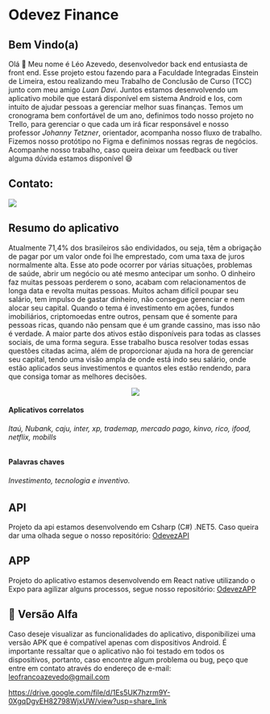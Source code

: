 # Odevez Finance 

## Bem Vindo(a)

Olá 👋 Meu nome é Léo Azevedo, desenvolvedor back end entusiasta de front end. Esse projeto estou fazendo para a Faculdade Integradas Einstein de Limeira, estou realizando meu Trabalho de Conclusão de Curso (TCC) junto com meu amigo *Luan Davi*. Juntos estamos desenvolvendo um aplicativo mobile que estará disponível em sistema Android e Ios, com intuito de ajudar pessoas a gerenciar melhor suas finanças. Temos um cronograma bem confortável de um ano, definimos todo nosso projeto no Trello, para gerenciar o que cada um irá ficar responsável e nosso professor *Johanny Tetzner*, orientador, acompanha nosso fluxo de trabalho. Fizemos nosso protótipo no Figma e definimos nossas regras de negócios. Acompanhe nosso trabalho, caso queira deixar um feedback ou tiver alguma dúvida estamos disponível 😄

## Contato:

<a href="https://www.linkedin.com/in/leo-azevedo-a84326198" target="_blank"><img src="https://img.shields.io/badge/-LinkedIn-%230077B5?style=for-the-badge&logo=linkedin&logoColor=white" target="_blank"></a>   

## Resumo do aplicativo
Atualmente 71,4% dos brasileiros são endividados, ou seja, têm a obrigação de pagar por um valor onde foi lhe emprestado, com uma taxa de juros normalmente alta. Esse ato pode ocorrer por várias situações, problemas de saúde, abrir um negócio ou até mesmo antecipar um sonho. O dinheiro faz muitas pessoas perderem o sono, acabam com relacionamentos de longa data e revolta muitas pessoas. 
Muitos acham difícil poupar seu salário, tem impulso de gastar dinheiro, não consegue gerenciar e nem alocar seu capital. Quando o tema é investimento em ações, fundos imobiliários, criptomoedas entre outros, pensam que é somente para pessoas ricas, quando não pensam que é um grande cassino, mas isso não é verdade. A maior parte dos ativos estão disponíveis para todas as classes sociais, de uma forma segura. 
Esse trabalho busca resolver todas essas questões citadas acima, além de proporcionar 
ajuda na hora de gerenciar seu capital, tendo uma visão ampla de onde está indo seu salário, onde estão aplicados seus investimentos e quantos eles estão rendendo, para que consiga tomar as melhores decisões. 

<div align="center">
  <img src="https://i.imgur.com/xQrucaz.png">
</div>

#### Aplicativos correlatos
###### Itaú, Nubank, caju, inter, xp, trademap, mercado pago, kinvo, rico, ifood, netflix, mobills

#### Palavras chaves 
###### Investimento, tecnologia e inventivo.

## API
Projeto da api estamos desenvolvendo em Csharp (C#) .NET5. Caso queira dar uma olhada segue o nosso repositório:  [OdevezAPI](https://github.com/LeoAzevedo59/OdevezApi)

## APP
Projeto do aplicativo estamos desenvolvendo em React native utilizando o Expo para agilizar alguns processos, segue nosso repositório: [OdevezAPP](https://github.com/LeoAzevedo59/OdevezApp)

## 🎉 Versão Alfa
Caso deseje visualizar as funcionalidades do aplicativo, disponibilizei uma versão APK que é compatível apenas com dispositivos Android. É importante ressaltar que o aplicativo não foi testado em todos os dispositivos, portanto, caso encontre algum problema ou bug, peço que entre em contato através do endereço de e-mail: leofrancoazevedo@gmail.com

https://drive.google.com/file/d/1Es5UK7hzrm9Y-0XgqDgvEH82798WjxUW/view?usp=share_link

